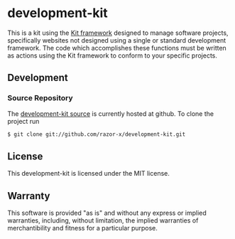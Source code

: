 # development-kit

This is a kit using the [Kit framework](https://github.com/razor-x/kit) designed to manage software projects,
specifically websites not designed using a single or standard development framework.
The code which accomplishes these functions must be written as actions using the Kit framework to conform to your specific projects.

## Development

### Source Repository

The [development-kit source](https://github.com/razor-x/development-kit) is currently hosted at github.
To clone the project run

````bash
$ git clone git://github.com/razor-x/development-kit.git
````

## License

This development-kit is licensed under the MIT license.

## Warranty

This software is provided "as is" and without any express or
implied warranties, including, without limitation, the implied
warranties of merchantibility and fitness for a particular
purpose.
